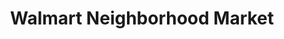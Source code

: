 ---
title: "Walmart Neighborhood Market"
url: /sacramento/walmart-neighborhood-market/
shop: supermarket
---